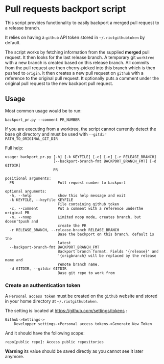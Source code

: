 Pull requests backport script
=============================

This script provides functionality to easily backport a merged pull request to
a release branch.

It relies on having a `github` API token stored in `~/.riotgithubtoken` by
default.


The script works by fetching information from the supplied **merged** pull
request. It then looks for the last release branch.
A temporary git `worktree` with a new branch is created based on this release
branch. All commits from the pull request are then cherry-picked into this
branch which is then pushed to `origin`.
It then creates a new pull request on `github` with a reference to the original
pull request. It optionally puts a comment under the original pull request to
the new backport pull request.



Usage
-----

Most common usage would be to run:

    backport_pr.py --comment PR_NUMBER


If you are executing from a worktree, the script cannot currently detect the
base git directory and must be used with `--gitdir PATH_TO_ORIGINAL_GIT_DIR`


Full help:

    usage: backport_pr.py [-h] [-k KEYFILE] [-c] [-n] [-r RELEASE_BRANCH]
                          [--backport-branch-fmt BACKPORT_BRANCH_FMT] [-d GITDIR]
                          PR

    positional arguments:
      PR                    Pull request number to backport

    optional arguments:
      -h, --help            show this help message and exit
      -k KEYFILE, --keyfile KEYFILE
                            File containing github token
      -c, --comment         Put a comment with a reference underthe original PR
      -n, --noop            Limited noop mode, creates branch, but doesn'tpush and
                            create the PR
      -r RELEASE_BRANCH, --release-branch RELEASE_BRANCH
                            Base the backport on this branch, default is the
                            latest
      --backport-branch-fmt BACKPORT_BRANCH_FMT
                            Backport branch format. Fields '{release}' and
                            '{origbranch} will be replaced by the release name and
                            remote branch name.
      -d GITDIR, --gitdir GITDIR
                            Base git repo to work from


### Create an authentication token

A `Personal access token` must be created on the `github` website and stored in
your home directory at `~/.riotgithubtoken`.

The setting is located at https://github.com/settings/tokens :

    Github->Settings->
        Developper settings->Personal access tokens->Generate New Token

And it should have the following scope:

    repo[public repo]: Access public repositories


**Warning** its value should be saved directly as you cannot see it later
anymore.
